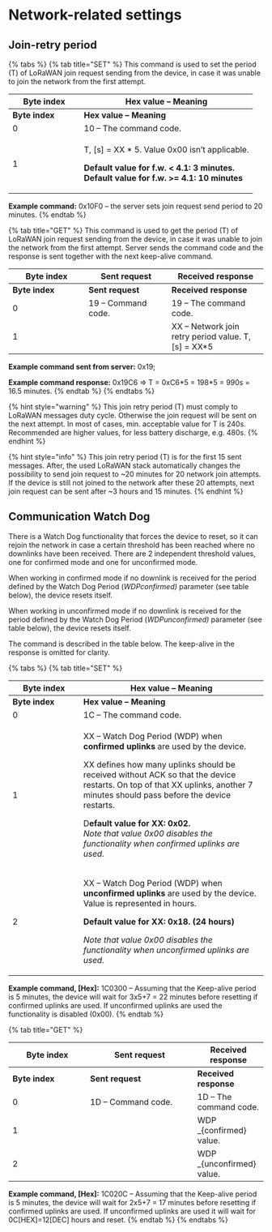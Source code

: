 # Network-related settings

## Join-retry period

{% tabs %}
{% tab title="SET" %}
This command is used to set the period (T) of LoRaWAN join request sending from the device, in case it was unable to join the network from the first attempt.

<table data-header-hidden><thead><tr><th width="125">Byte index</th><th>Hex value – Meaning</th></tr></thead><tbody><tr><td><strong>Byte index</strong></td><td><strong>Hex value – Meaning</strong></td></tr><tr><td>0</td><td>10 – The command code.</td></tr><tr><td>1</td><td><p><span class="math">T, [s] = XX * 5.</span> Value 0x00 isn’t applicable. </p><p><strong>Default value for f.w. &#x3C; 4.1: 3 minutes.</strong><br><strong>Default value for f.w. >= 4.1: 10 minutes</strong></p></td></tr></tbody></table>

**Example command:** 0x10F0 – the server sets join request send period to 20 minutes.
{% endtab %}

{% tab title="GET" %}
This command is used to get the period (T) of LoRaWAN join request sending from the device, in case it was unable to join the network from the first attempt. Server sends the command code and the response is sent together with the next keep-alive command.

<table data-header-hidden><thead><tr><th width="134.33333333333331">Byte index</th><th width="148">Sent request</th><th>Received response</th></tr></thead><tbody><tr><td><strong>Byte index</strong></td><td><strong>Sent request</strong></td><td><strong>Received response</strong></td></tr><tr><td>0</td><td>19 – Command code.</td><td>19 – The command code.</td></tr><tr><td>1</td><td></td><td>XX – Network join retry period value. <span class="math">T, [s] = XX*5</span></td></tr></tbody></table>

**Example command sent from server:** 0x19;

**Example command response:** 0x19C6 => T = 0xC6\*5 = 198\*5 = 990s = 16.5 minutes.
{% endtab %}
{% endtabs %}

{% hint style="warning" %}
This join retry period (T) must comply to LoRaWAN messages duty cycle. Otherwise the join request will be sent on the next attempt. In most of cases, min. acceptable value for T is 240s. Recommended are higher values, for less battery discharge, e.g. 480s.
{% endhint %}

{% hint style="info" %}
This join retry period (T) is for the first 15 sent messages. After, the used LoRaWAN stack automatically changes the possibility to send join request to \~20 minutes for 20 network join attempts. If the device is still not joined to the network after these 20 attempts, next join request can be sent after \~3 hours and 15 minutes.
{% endhint %}

## Communication Watch Dog&#x20;

There is a Watch Dog functionality that forces the device to reset, so it can rejoin the network in case a certain threshold has been reached where no downlinks have been received. There are 2 independent threshold values, one for confirmed mode and one for unconfirmed mode.

When working in confirmed mode if no downlink is received for the period defined by the  Watch Dog Period (_WDPconfirmed)_  parameter (see table below), the device resets itself.

When working in unconfirmed mode if no downlink is received for the period defined by the Watch Dog Period (_WDPunconfirmed)_ parameter (see table below), the device resets itself.

The command is described in the table below. The keep-alive in the response is omitted for clarity.

{% tabs %}
{% tab title="SET" %}
<table data-header-hidden><thead><tr><th width="124">Byte index</th><th>Hex value – Meaning</th></tr></thead><tbody><tr><td><strong>Byte index</strong></td><td><strong>Hex value – Meaning</strong></td></tr><tr><td>0</td><td>1C – The command code.</td></tr><tr><td>1</td><td><p>XX – Watch Dog Period (WDP) when <strong>confirmed uplinks</strong> are used by the device.</p><p>XX defines how many uplinks should be received without ACK so that the device restarts. On top of that XX uplinks, another 7 minutes should pass before the device restarts.</p><p>D<strong>efault value for XX: 0x02.</strong><br><em>Note that value 0x00 disables the functionality when confirmed uplinks are used.</em></p></td></tr><tr><td>2</td><td><p>XX – Watch Dog Period (WDP) when <strong>unconfirmed uplinks</strong> are used by the device. Value is represented in hours.</p><p><strong>Default value for XX: 0x18. (24 hours)</strong></p><p><em>Note that value 0x00 disables the functionality when unconfirmed uplinks are used.</em></p></td></tr></tbody></table>

**Example command, \[Hex]:** 1C0300 – Assuming that the Keep-alive period is 5 minutes, the device will wait for 3x5+7 = 22 minutes before resetting if confirmed uplinks are used. If unconfirmed uplinks are used the functionality is disabled (0x00).
{% endtab %}

{% tab title="GET" %}
<table data-header-hidden><thead><tr><th width="137.33333333333331">Byte index</th><th width="196">Sent request</th><th>Received response</th></tr></thead><tbody><tr><td><strong>Byte index</strong></td><td><strong>Sent request</strong></td><td><strong>Received response</strong></td></tr><tr><td>0</td><td>1D – Command code.</td><td>1D – The command code.</td></tr><tr><td>1</td><td></td><td><span class="math">WDP _{confirmed}</span> value.</td></tr><tr><td>2</td><td></td><td><span class="math">WDP _{unconfirmed}</span> value.</td></tr></tbody></table>

**Example command, \[Hex]:** 1C020C – Assuming that the Keep-alive period is 5 minutes, the device will wait for 2x5+7 = 17 minutes before resetting if confirmed uplinks are used. If unconfirmed uplinks are used it will wait for 0C\[HEX]=12\[DEC] hours and reset.
{% endtab %}
{% endtabs %}
